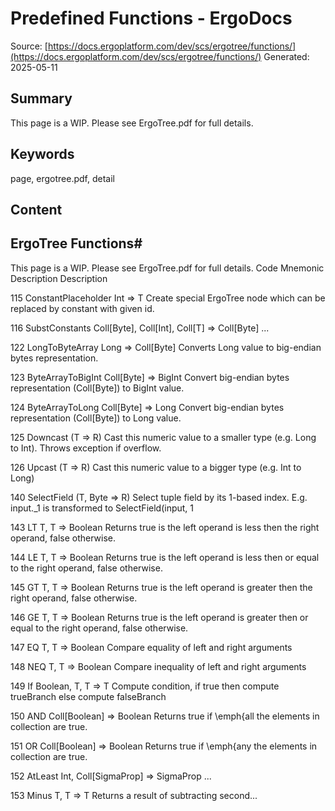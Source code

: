 # Predefined Functions - ErgoDocs
Source: [https://docs.ergoplatform.com/dev/scs/ergotree/functions/](https://docs.ergoplatform.com/dev/scs/ergotree/functions/)
Generated: 2025-05-11

## Summary
This page is a WIP. Please see ErgoTree.pdf for full details.

## Keywords
page, ergotree.pdf, detail

## Content
## ErgoTree Functions#
This page is a WIP. Please see ErgoTree.pdf for full details.
Code
Mnemonic
Description
Description




115
ConstantPlaceholder
Int    => T
Create special ErgoTree node which can be replaced by constant with given id.


116
SubstConstants
Coll[Byte], Coll[Int], Coll[T]    => Coll[Byte]
...


122
LongToByteArray
Long    => Coll[Byte]
Converts Long value to big-endian bytes representation.


123
ByteArrayToBigInt
Coll[Byte]    => BigInt
Convert big-endian bytes representation (Coll[Byte]) to BigInt value.


124
ByteArrayToLong
Coll[Byte]    => Long
Convert big-endian bytes representation (Coll[Byte]) to Long value.


125
Downcast
(T    => R)
Cast this numeric value to a smaller type (e.g. Long to Int). Throws exception if overflow.


126
Upcast
(T    => R)
Cast this numeric value to a bigger type (e.g. Int to Long)


140
SelectField
(T, Byte    => R)
Select tuple field by its 1-based index. E.g. input._1 is transformed to SelectField(input, 1


143
LT
T, T    => Boolean
Returns true is the left operand is less then the right operand, false otherwise.


144
LE
T, T    => Boolean
Returns true is the left operand is less then or equal to the right operand, false otherwise.


145
GT
T, T    => Boolean
Returns true is the left operand is greater then the right operand, false otherwise.


146
GE
T, T    => Boolean
Returns true is the left operand is greater then or equal to the right operand, false otherwise.


147
EQ
T, T    => Boolean
Compare equality of left and right arguments


148
NEQ
T, T    => Boolean
Compare inequality of left and right arguments


149
If
Boolean, T, T    => T
Compute condition, if true then compute trueBranch else compute falseBranch


150
AND
Coll[Boolean]    => Boolean
Returns true if \emph{all the elements in collection are true.


151
OR
Coll[Boolean]    => Boolean
Returns true if \emph{any the elements in collection are true.


152
AtLeast
Int, Coll[SigmaProp]    => SigmaProp
...


153
Minus
T, T    => T
Returns a result of subtracting second...
